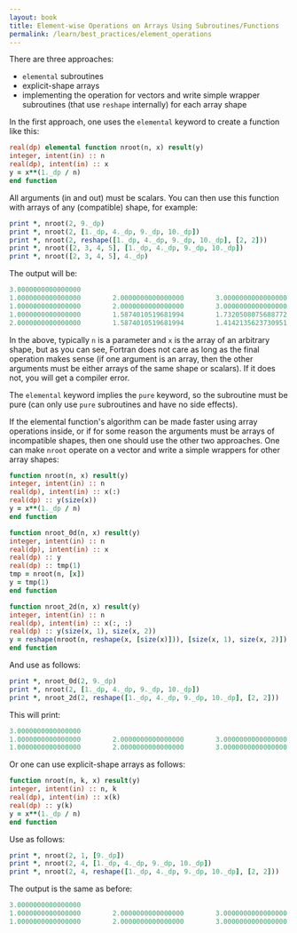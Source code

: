 ```yaml
---
layout: book
title: Element-wise Operations on Arrays Using Subroutines/Functions
permalink: /learn/best_practices/element_operations
---
```


There are three approaches:

-   `elemental` subroutines
-   <span class="title-ref">explicit-shape</span> arrays
-   implementing the operation for vectors and write simple wrapper
    subroutines (that use `reshape` internally) for each array shape

In the first approach, one uses the `elemental` keyword to create a
function like this:

``` fortran
real(dp) elemental function nroot(n, x) result(y)
integer, intent(in) :: n
real(dp), intent(in) :: x
y = x**(1._dp / n)
end function
```

All arguments (in and out) must be scalars. You can then use this
function with arrays of any (compatible) shape, for example:

``` fortran
print *, nroot(2, 9._dp)
print *, nroot(2, [1._dp, 4._dp, 9._dp, 10._dp])
print *, nroot(2, reshape([1._dp, 4._dp, 9._dp, 10._dp], [2, 2]))
print *, nroot([2, 3, 4, 5], [1._dp, 4._dp, 9._dp, 10._dp])
print *, nroot([2, 3, 4, 5], 4._dp)
```

The output will be:

``` fortran
3.0000000000000000
1.0000000000000000        2.0000000000000000        3.0000000000000000        3.1622776601683795
1.0000000000000000        2.0000000000000000        3.0000000000000000        3.1622776601683795
1.0000000000000000        1.5874010519681994        1.7320508075688772        1.5848931924611136
2.0000000000000000        1.5874010519681994        1.4142135623730951        1.3195079107728942
```

In the above, typically `n` is a parameter and `x` is the array of an
arbitrary shape, but as you can see, Fortran does not care as long as
the final operation makes sense (if one argument is an array, then the
other arguments must be either arrays of the same shape or scalars). If
it does not, you will get a compiler error.

The `elemental` keyword implies the `pure` keyword, so the subroutine
must be pure (can only use `pure` subroutines and have no side effects).

If the elemental function's algorithm can be made faster using array
operations inside, or if for some reason the arguments must be arrays of
incompatible shapes, then one should use the other two approaches. One
can make `nroot` operate on a vector and write a simple wrappers for
other array shapes:

``` fortran
function nroot(n, x) result(y)
integer, intent(in) :: n
real(dp), intent(in) :: x(:)
real(dp) :: y(size(x))
y = x**(1._dp / n)
end function

function nroot_0d(n, x) result(y)
integer, intent(in) :: n
real(dp), intent(in) :: x
real(dp) :: y
real(dp) :: tmp(1)
tmp = nroot(n, [x])
y = tmp(1)
end function

function nroot_2d(n, x) result(y)
integer, intent(in) :: n
real(dp), intent(in) :: x(:, :)
real(dp) :: y(size(x, 1), size(x, 2))
y = reshape(nroot(n, reshape(x, [size(x)])), [size(x, 1), size(x, 2)])
end function
```

And use as follows:

``` fortran
print *, nroot_0d(2, 9._dp)
print *, nroot(2, [1._dp, 4._dp, 9._dp, 10._dp])
print *, nroot_2d(2, reshape([1._dp, 4._dp, 9._dp, 10._dp], [2, 2]))
```

This will print:

``` fortran
3.0000000000000000
1.0000000000000000        2.0000000000000000        3.0000000000000000        3.1622776601683795
1.0000000000000000        2.0000000000000000        3.0000000000000000        3.1622776601683795
```

Or one can use <span class="title-ref">explicit-shape</span> arrays as
follows:

``` fortran
function nroot(n, k, x) result(y)
integer, intent(in) :: n, k
real(dp), intent(in) :: x(k)
real(dp) :: y(k)
y = x**(1._dp / n)
end function
```

Use as follows:

``` fortran
print *, nroot(2, 1, [9._dp])
print *, nroot(2, 4, [1._dp, 4._dp, 9._dp, 10._dp])
print *, nroot(2, 4, reshape([1._dp, 4._dp, 9._dp, 10._dp], [2, 2]))
```

The output is the same as before:

``` fortran
3.0000000000000000
1.0000000000000000        2.0000000000000000        3.0000000000000000        3.1622776601683795
1.0000000000000000        2.0000000000000000        3.0000000000000000        3.1622776601683795
```
